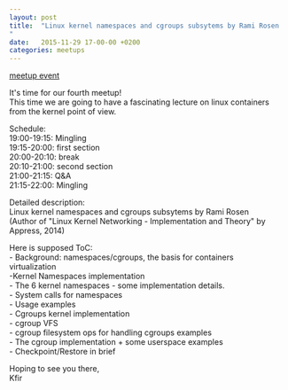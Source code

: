 ```yaml
---
layout: post
title:  "Linux kernel namespaces and cgroups subsytems by Rami Rosen"
date:   2015-11-29 17-00-00 +0200
categories: meetups
---
```

[meetup event](https://www.meetup.com/Tel-Aviv-Yafo-Linux-Kernel-Meetup/events/226778388/)

It's time for our fourth meetup!  
This time we are going to have a fascinating lecture on linux containers from
the kernel point of view.

Schedule:  
19:00-19:15: Mingling  
19:15-20:00: first section  
20:00-20:10: break  
20:10-21:00: second section  
21:00-21:15: Q&amp;A  
21:15-22:00: Mingling

  
Detailed description:  
Linux kernel namespaces and cgroups subsytems by Rami Rosen  
(Author of "Linux Kernel Networking - Implementation and Theory" by  
Appress, 2014)

Here is supposed ToC:  
\- Background: namespaces/cgroups, the basis for containers  
virtualization  
-Kernel Namespaces implementation  
\- The 6 kernel namespaces - some implementation details.  
\- System calls for namespaces  
\- Usage examples  
\- Cgroups kernel implementation  
\- cgroup VFS  
\- cgroup filesystem ops for handling cgroups examples  
\- The cgroup implementation + some userspace examples  
\- Checkpoint/Restore in brief

Hoping to see you there,  
Kfir

